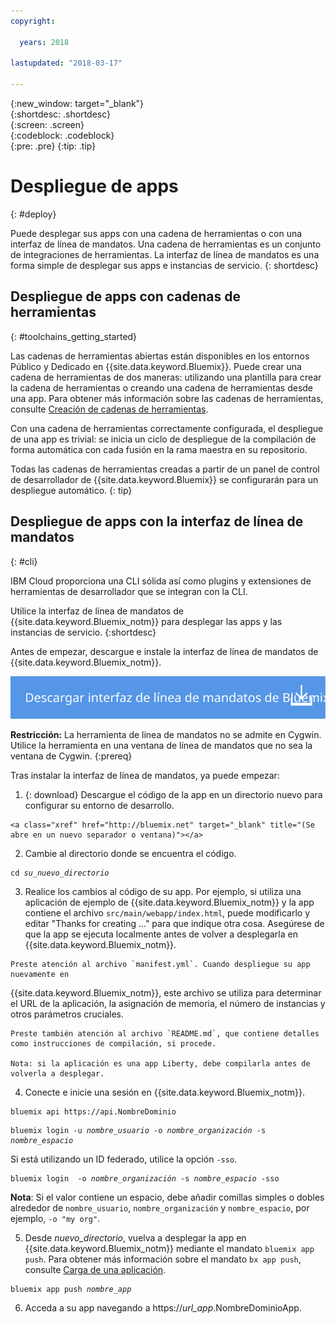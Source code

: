```yaml
---
copyright:

  years: 2018

lastupdated: "2018-03-17"

---
```


{:new_window: target="_blank"}  
{:shortdesc: .shortdesc}  
{:screen: .screen}  
{:codeblock: .codeblock}  
{:pre: .pre}
{:tip: .tip}

# Despliegue de apps
{: #deploy}

Puede desplegar sus apps con una cadena de herramientas o con una interfaz de línea de mandatos. Una cadena de herramientas es un conjunto de integraciones de herramientas. La interfaz de línea de mandatos es una forma simple de desplegar sus apps e instancias de servicio.
{: shortdesc}

## Despliegue de apps con cadenas de herramientas
{: #toolchains_getting_started}

Las cadenas de herramientas abiertas están disponibles en los entornos Público y Dedicado en {{site.data.keyword.Bluemix}}. Puede crear una cadena de herramientas de dos maneras: utilizando una plantilla para crear la cadena de herramientas o creando una cadena de herramientas desde una app. Para obtener más información sobre las cadenas de herramientas, consulte [Creación de cadenas de herramientas](../services/ContinuousDelivery/toolchains_working.html#toolchains_getting_started).

Con una cadena de herramientas correctamente configurada, el despliegue de una app es trivial: se inicia un ciclo de despliegue de la compilación de forma automática con cada fusión en la rama maestra en su repositorio.

Todas las cadenas de herramientas creadas a partir de un panel de control de desarrollador de {{site.data.keyword.Bluemix}} se configurarán para un despliegue automático.
{: tip}

## Despliegue de apps con la interfaz de línea de mandatos
{: #cli}

IBM Cloud proporciona una CLI sólida así como plugins y extensiones de herramientas de desarrollador que se integran con la CLI.

Utilice la interfaz de línea de mandatos de {{site.data.keyword.Bluemix_notm}} para desplegar las apps y las instancias de servicio.
{:shortdesc}

Antes de empezar, descargue e instale la interfaz de línea de mandatos de {{site.data.keyword.Bluemix_notm}}.

<p>
<a class="xref" href="https://clis.ng.bluemix.net" target="_blank" title="(Se abre en una nueva ventana o separador)"><img class="image" src="images/btn_bx_commandline.svg" alt="Descargar interfaz de línea de mandatos de Bluemix" /> </a>
</p>

**Restricción:** La herramienta de línea de mandatos no se admite en Cygwin. Utilice la herramienta en una ventana de línea de mandatos que no sea la ventana de Cygwin.
{:prereq}

Tras instalar la interfaz de línea de mandatos, ya puede empezar:

  1. {: download} Descargue el código de la app en un directorio nuevo para configurar su entorno de desarrollo.

    <a class="xref" href="http://bluemix.net" target="_blank" title="(Se abre en un nuevo separador o ventana)"></a>

  2. Cambie al directorio donde se encuentra el código.

  <pre class="pre"><code class="hljs">cd <var class="keyword varname">su_nuevo_directorio</var></code></pre>

  3.  Realice los cambios al código de su app. Por ejemplo, si utiliza una aplicación de ejemplo de {{site.data.keyword.Bluemix_notm}} y la app contiene el archivo `src/main/webapp/index.html`, puede modificarlo y editar "Thanks for creating ..." para que indique otra cosa. Asegúrese de que la app se ejecuta localmente
antes de volver a desplegarla en {{site.data.keyword.Bluemix_notm}}.

    Preste atención al archivo `manifest.yml`. Cuando despliegue su app nuevamente en
{{site.data.keyword.Bluemix_notm}}, este archivo se utiliza para determinar el URL de la aplicación, la
asignación de memoria, el número de instancias y otros parámetros cruciales.

    Preste también atención al archivo `README.md`, que contiene detalles como instrucciones de compilación, si procede.

    Nota: si la aplicación es una app Liberty, debe compilarla antes de volverla a desplegar.

  4. Conecte e inicie una sesión en {{site.data.keyword.Bluemix_notm}}.

  <pre class="pre"><code class="hljs">bluemix api https://api.<span class="keyword" data-hd-keyref="DomainName">NombreDominio</span></code></pre>

  <pre class="pre"><code class="hljs">bluemix login -u <var class="keyword varname" data-hd-keyref="user_ID">nombre_usuario</var> -o <var class="keyword varname" data-hd-keyref="org_name">nombre_organización</var> -s <var class="keyword varname" data-hd-keyref="space_name">nombre_espacio</var></code></pre>

  Si está utilizando un ID federado, utilice la opción `-sso`.

  <pre class="pre"><code class="hljs">bluemix login  -o <var class="keyword varname" data-hd-keyref="org_name">nombre_organización</var> -s <var class="keyword varname" data-hd-keyref="space_name">nombre_espacio</var> -sso</code></pre>

  **Nota**: Si el valor contiene un espacio, debe añadir comillas simples o dobles alrededor de `nombre_usuario`, `nombre_organización` y `nombre_espacio`, por ejemplo, `-o "my org"`.

  5. Desde <var class="keyword varname">nuevo_directorio</var>, vuelva a desplegar la app en {{site.data.keyword.Bluemix_notm}} mediante el mandato `bluemix app push`. Para obtener más información sobre el mandato `bx app push`, consulte [Carga de una aplicación](/docs/starters/upload_app.html).

  <pre class="pre"><code class="hljs">bluemix app push <var class="keyword varname" data-hd-keyref="app_name">nombre_app</var></code></pre>

  6. Acceda a su app navegando a https://<var class="keyword varname" data-hd-keyref="app_url">url_app</var>.<span class="keyword" data-hd-keyref="APPDomain">NombreDominioApp</span>.
